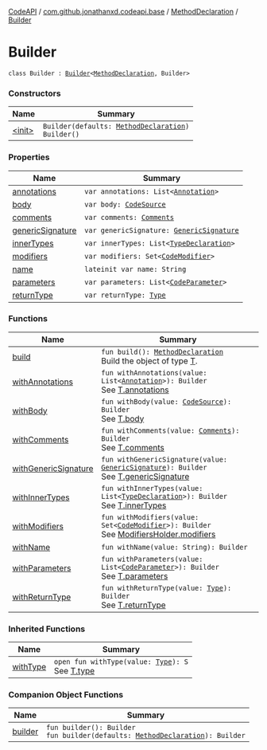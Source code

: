 [CodeAPI](../../../index.md) / [com.github.jonathanxd.codeapi.base](../../index.md) / [MethodDeclaration](../index.md) / [Builder](.)

# Builder

`class Builder : `[`Builder`](../../-method-declaration-base/-builder/index.md)`<`[`MethodDeclaration`](../index.md)`, Builder>`

### Constructors

| Name | Summary |
|---|---|
| [&lt;init&gt;](-init-.md) | `Builder(defaults: `[`MethodDeclaration`](../index.md)`)`<br>`Builder()` |

### Properties

| Name | Summary |
|---|---|
| [annotations](annotations.md) | `var annotations: List<`[`Annotation`](../../-annotation/index.md)`>` |
| [body](body.md) | `var body: `[`CodeSource`](../../../com.github.jonathanxd.codeapi/-code-source/index.md) |
| [comments](comments.md) | `var comments: `[`Comments`](../../../com.github.jonathanxd.codeapi.base.comment/-comments/index.md) |
| [genericSignature](generic-signature.md) | `var genericSignature: `[`GenericSignature`](../../../com.github.jonathanxd.codeapi.generic/-generic-signature/index.md) |
| [innerTypes](inner-types.md) | `var innerTypes: List<`[`TypeDeclaration`](../../-type-declaration/index.md)`>` |
| [modifiers](modifiers.md) | `var modifiers: Set<`[`CodeModifier`](../../-code-modifier/index.md)`>` |
| [name](name.md) | `lateinit var name: String` |
| [parameters](parameters.md) | `var parameters: List<`[`CodeParameter`](../../-code-parameter/index.md)`>` |
| [returnType](return-type.md) | `var returnType: `[`Type`](http://docs.oracle.com/javase/6/docs/api/java/lang/reflect/Type.html) |

### Functions

| Name | Summary |
|---|---|
| [build](build.md) | `fun build(): `[`MethodDeclaration`](../index.md)<br>Build the object of type [T](#). |
| [withAnnotations](with-annotations.md) | `fun withAnnotations(value: List<`[`Annotation`](../../-annotation/index.md)`>): Builder`<br>See [T.annotations](#) |
| [withBody](with-body.md) | `fun withBody(value: `[`CodeSource`](../../../com.github.jonathanxd.codeapi/-code-source/index.md)`): Builder`<br>See [T.body](#) |
| [withComments](with-comments.md) | `fun withComments(value: `[`Comments`](../../../com.github.jonathanxd.codeapi.base.comment/-comments/index.md)`): Builder`<br>See [T.comments](#) |
| [withGenericSignature](with-generic-signature.md) | `fun withGenericSignature(value: `[`GenericSignature`](../../../com.github.jonathanxd.codeapi.generic/-generic-signature/index.md)`): Builder`<br>See [T.genericSignature](#) |
| [withInnerTypes](with-inner-types.md) | `fun withInnerTypes(value: List<`[`TypeDeclaration`](../../-type-declaration/index.md)`>): Builder`<br>See [T.innerTypes](#) |
| [withModifiers](with-modifiers.md) | `fun withModifiers(value: Set<`[`CodeModifier`](../../-code-modifier/index.md)`>): Builder`<br>See [ModifiersHolder.modifiers](../../-modifiers-holder/modifiers.md) |
| [withName](with-name.md) | `fun withName(value: String): Builder` |
| [withParameters](with-parameters.md) | `fun withParameters(value: List<`[`CodeParameter`](../../-code-parameter/index.md)`>): Builder`<br>See [T.parameters](#) |
| [withReturnType](with-return-type.md) | `fun withReturnType(value: `[`Type`](http://docs.oracle.com/javase/6/docs/api/java/lang/reflect/Type.html)`): Builder`<br>See [T.returnType](#) |

### Inherited Functions

| Name | Summary |
|---|---|
| [withType](../../-method-declaration-base/-builder/with-type.md) | `open fun withType(value: `[`Type`](http://docs.oracle.com/javase/6/docs/api/java/lang/reflect/Type.html)`): S`<br>See [T.type](../../-method-declaration-base/type.md) |

### Companion Object Functions

| Name | Summary |
|---|---|
| [builder](builder.md) | `fun builder(): Builder`<br>`fun builder(defaults: `[`MethodDeclaration`](../index.md)`): Builder` |
